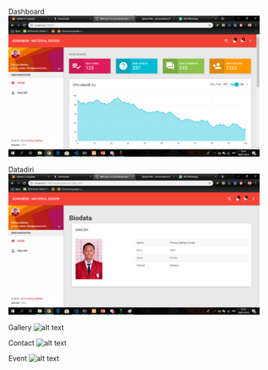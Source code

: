 Dashboard ![alt text](https://github.com/primusnathan/Praktikum5/blob/master/dashboard.png)

Datadiri ![alt text](https://github.com/primusnathan/Praktikum5/blob/master/datadiri.png)

Gallery ![alt text](https://github.com/primusnathan/Praktikum5/blob/master/gallery.png)

Contact ![alt text](https://github.com/primusnathan/Praktikum5/blob/master/contact.png)

Event ![alt text](https://github.com/primusnathan/Praktikum5/blob/master/event.png)


